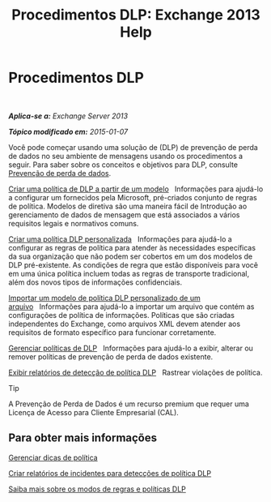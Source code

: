 ﻿---
title: 'Procedimentos DLP: Exchange 2013 Help'
TOCTitle: Procedimentos DLP
ms:assetid: e2f575aa-552e-4dcc-8d7b-1ffd697d67df
ms:mtpsurl: https://technet.microsoft.com/pt-br/library/JJ657736(v=EXCHG.150)
ms:contentKeyID: 50486839
ms.date: 05/22/2018
mtps_version: v=EXCHG.150
ms.translationtype: MT
---

# Procedimentos DLP

 

_**Aplica-se a:** Exchange Server 2013_

_**Tópico modificado em:** 2015-01-07_

Você pode começar usando uma solução de (DLP) de prevenção de perda de dados no seu ambiente de mensagens usando os procedimentos a seguir. Para saber sobre os conceitos e objetivos para DLP, consulte [Prevenção de perda de dados](technical-overview-of-dlp-data-loss-prevention-in-exchange.md).

[Criar uma política de DLP a partir de um modelo](how-to-new-dlp-data-loss-prevention-policy-template.md)   Informações para ajudá-lo a configurar um fornecidos pela Microsoft, pré-criados conjunto de regras de política. Modelos de diretiva são uma maneira fácil de Introdução ao gerenciamento de dados de mensagem que está associados a vários requisitos legais e normativos comuns.

[Criar uma política DLP personalizada](create-a-custom-dlp-policy-exchange-2013-help.md)   Informações para ajudá-lo a configurar as regras de política para atender às necessidades específicas da sua organização que não podem ser cobertos em um dos modelos de DLP pré-existente. As condições de regra que estão disponíveis para você em uma única política incluem todas as regras de transporte tradicional, além dos novos tipos de informações confidenciais.

[Importar um modelo de política DLP personalizado de um arquivo](import-a-custom-dlp-policy-template-from-a-file-exchange-2013-help.md)   Informações para ajudá-lo a importar um arquivo que contém as configurações de política de informações. Políticas que são criadas independentes do Exchange, como arquivos XML devem atender aos requisitos de formato específico para funcionar corretamente.

[Gerenciar políticas de DLP](manage-dlp-policies-exchange-2013-help.md)   Informações para ajudá-lo a exibir, alterar ou remover políticas de prevenção de perda de dados existente.

[Exibir relatórios de detecção de política DLP](view-dlp-policy-detection-reports-exchange-2013-help.md)   Rastrear violações de política.


> [!TIP]
> A Prevenção de Perda de Dados é um recurso premium que requer uma Licença de Acesso para Cliente Empresarial (CAL).



## Para obter mais informações

[Gerenciar dicas de política](how-to-configure-and-manage-policy-tips-a-dlp-feature-exchange.md)

[Criar relatórios de incidentes para detecções de política DLP](create-incident-reports-for-dlp-policy-detections-exchange-2013-help.md)

[Saiba mais sobre os modos de regras e políticas DLP](https://technet.microsoft.com/pt-br/library/jj156481\(v=exchg.150\))

